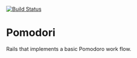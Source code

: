 [![Build Status](https://semaphoreci.com/api/v1/projects/394227e2-709d-46ab-be16-5a534adee5e0/487468/badge.svg)](https://semaphoreci.com/hectoregm/pomodori)

# Pomodori

Rails that implements a basic Pomodoro work flow.
